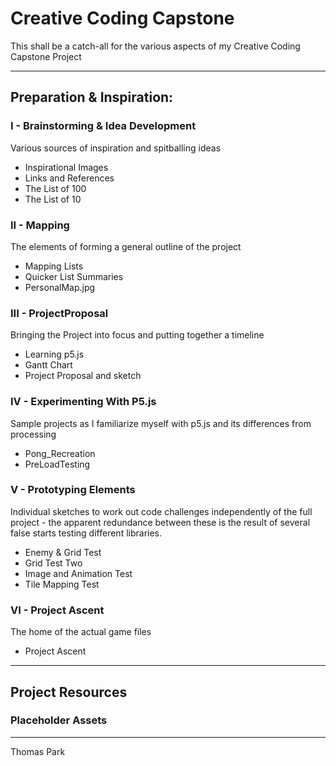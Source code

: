 # Creative Coding Capstone
 This shall be a catch-all for the various aspects of my Creative Coding Capstone Project
***
## Preparation & Inspiration: 

### I - Brainstorming & Idea Development
Various sources of inspiration and spitballing ideas
- Inspirational Images
- Links and References
- The List of 100
- The List of 10

### II - Mapping
The elements of forming a general outline of the project
- Mapping Lists
- Quicker List Summaries
- PersonalMap.jpg

### III - ProjectProposal
Bringing the Project into focus and putting together a timeline
- Learning p5.js
- Gantt Chart
- Project Proposal and sketch

### IV - Experimenting With P5.js
Sample projects as I familiarize myself with p5.js and its differences from processing
- Pong_Recreation
- PreLoadTesting

### V - Prototyping Elements
Individual sketches to work out code challenges independently of the full project - the apparent redundance between these is the result of several false starts testing different libraries. 
- Enemy & Grid Test
- Grid Test Two
- Image and Animation Test
- Tile Mapping Test

### VI - Project Ascent
The home of the actual game files
- Project Ascent

***

## Project Resources

### Placeholder Assets

***
Thomas Park

